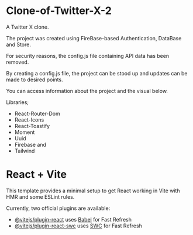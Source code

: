 # Clone-of-Twitter-X-2

A Twitter X clone.

The project was created using FireBase-based Authentication, DataBase and Store.

For security reasons, the config.js file containing API data has been removed.

By creating a config.js file, the project can be stood up and updates can be made to desired points.

You can access information about the project and the visual below.

Libraries;

* React-Router-Dom
* React-Icons
* React-Toastify
* Moment
* Uuid
* Firebase and
* Tailwind

# React + Vite

This template provides a minimal setup to get React working in Vite with HMR and some ESLint rules.

Currently, two official plugins are available:

- [@vitejs/plugin-react](https://github.com/vitejs/vite-plugin-react/blob/main/packages/plugin-react/README.md) uses [Babel](https://babeljs.io/) for Fast Refresh
- [@vitejs/plugin-react-swc](https://github.com/vitejs/vite-plugin-react-swc) uses [SWC](https://swc.rs/) for Fast Refresh
